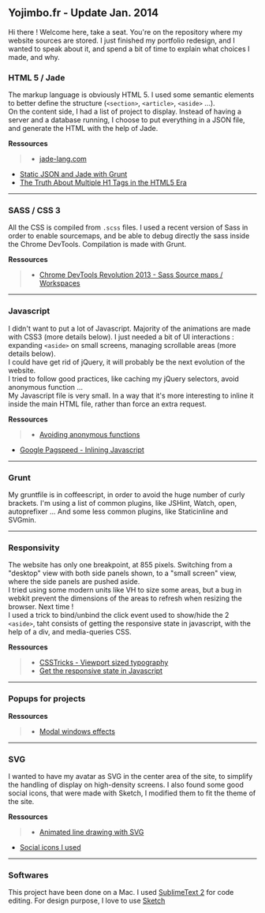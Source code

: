 ## Yojimbo.fr - Update Jan. 2014

Hi there ! Welcome here, take a seat. You're on the repository where my website sources are stored. I just finished my portfolio redesign, and I wanted to speak about it, and spend a bit of time to explain what choices I made, and why.

### HTML 5 / Jade

The markup language is obviously HTML 5. I used some semantic elements to better define the structure (`<section>`, `<article>`, `<aside>` ...).  
On the content side, I had a list of project to display. Instead of having a server and a database running, I choose to put everything in a JSON file, and 
generate the HTML with the help of Jade.

**Ressources**
> * [jade-lang.com](http://jade-lang.com/)
* [Static JSON and Jade with Grunt](http://stackoverflow.com/questions/16267122/how-to-include-a-static-json-file-for-compilation-with-jade-and-grunt)
* [The Truth About Multiple H1 Tags in the HTML5 Era](http://dev.tutsplus.com/articles/the-truth-about-multiple-h1-tags-in-the-html5-era--webdesign-16824)


---
### SASS / CSS 3

All the CSS is compiled from `.scss` files. I used a recent version of Sass in order to enable sourcemaps, and be able to debug directly the sass inside the Chrome DevTools.
Compilation is made with Grunt.

**Ressources**
> * [Chrome DevTools Revolution 2013 - Sass Source maps / Workspaces](http://www.html5rocks.com/en/tutorials/developertools/revolutions2013/)

---
### Javascript
I didn't want to put a lot of Javascript. Majority of the animations are made with CSS3 (more details below). I just needed a bit of UI interactions : expanding `<aside>` on small screens, managing scrollable areas (more details below).  
I could have get rid of jQuery, it will probably be the next evolution of the website.  
I tried to follow good practices, like caching my jQuery selectors, avoid anonymous function …  
My Javascript file is very small. In a way that it's more interesting to inline it inside the main HTML file, rather than force an extra request.

**Ressources**
> * [Avoiding anonymous functions](http://toddmotto.com/avoiding-anonymous-javascript-functions/)
* [Google Pagspeed - Inlining Javascript](https://developers.google.com/speed/pagespeed/module/filter-js-inline?hl=fr)





---
### Grunt
My gruntfile is in coffeescript, in order to avoid the huge number of curly brackets. I'm using a list of common plugins, like JSHint, Watch, open, autoprefixer … And some less common plugins, like Staticinline and SVGmin.


---
### Responsivity
The website has only one breakpoint, at 855 pixels. Switching from a "desktop" view with both side panels shown, to a "small screen" view, where the side panels are pushed aside.  
I tried using some modern units like VH to size some areas, but a bug in webkit prevent the dimensions of the areas to refresh when resizing the browser. Next time !  
I used a trick to bind/unbind the click event used to show/hide the 2 `<aside>`, taht consists of getting the responsive state in javascript, with the help of a div, and media-queries CSS.

**Ressources**
> * [CSSTricks - Viewport sized typography](http://css-tricks.com/viewport-sized-typography/)
> * [Get the responsive state in Javascript](http://stackoverflow.com/a/10364620)

---
### Popups for projects

**Ressources**
> * [Modal windows effects](http://tympanus.net/codrops/2013/06/25/nifty-modal-window-effects/)


---
### SVG
I wanted to have my avatar as SVG in the center area of the site, to simplify the handling of display on high-density screens.
I also found some good social icons, that were made with Sketch, I modified them to fit the theme of the site.

**Ressources**
> * [Animated line drawing with SVG](http://jakearchibald.com/2013/animated-line-drawing-svg/)
* [Social icons I used](http://tinktank.in/free-flat-social-icons/)

---
### Softwares

This project have been done on a Mac. I used [SublimeText 2] for code editing. For design purpose, I love to use [Sketch]

[SublimeText 2]: http://www.sublimetext.com
[Sketch]: http://www.bohemiancoding.com/sketch/